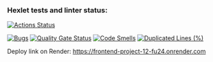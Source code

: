 ### Hexlet tests and linter status:
[![Actions Status](https://github.com/anilopchisak/frontend-project-12/actions/workflows/hexlet-check.yml/badge.svg)](https://github.com/anilopchisak/frontend-project-12/actions)

[![Bugs](https://sonarcloud.io/api/project_badges/measure?project=anilopchisak_frontend-project-12&metric=bugs)](https://sonarcloud.io/summary/new_code?id=anilopchisak_frontend-project-12)
[![Quality Gate Status](https://sonarcloud.io/api/project_badges/measure?project=anilopchisak_frontend-project-12&metric=alert_status)](https://sonarcloud.io/summary/new_code?id=anilopchisak_frontend-project-12)
[![Code Smells](https://sonarcloud.io/api/project_badges/measure?project=anilopchisak_frontend-project-12&metric=code_smells)](https://sonarcloud.io/summary/new_code?id=anilopchisak_frontend-project-12)
[![Duplicated Lines (%)](https://sonarcloud.io/api/project_badges/measure?project=anilopchisak_frontend-project-12&metric=duplicated_lines_density)](https://sonarcloud.io/summary/new_code?id=anilopchisak_frontend-project-12)

Deploy link on Render: https://frontend-project-12-fu24.onrender.com
